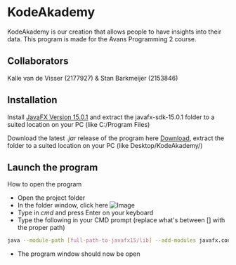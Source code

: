 # KodeAkademy

KodeAkademy is our creation that allows people to have insights into their data.
This program is made for the Avans Programming 2 course.

## Collaborators
Kalle van de Visser (2177927) & Stan Barkmeijer (2153846)

## Installation

Install [JavaFX Version 15.0.1](https://gluonhq.com/products/javafx/)
and extract the javafx-sdk-15.0.1 folder to a suited location on your PC (like C:/Program Files)

Download the latest *.jar* release of the program here [Download](https://github.com/StanBarkmeijer/QuatroOpdracht-Prog2/releases), 
extract the folder to a suited location on your PC (like Desktop/KodeAkademy/)

## Launch the program

How to open the program
- Open the project folder
- In the folder window, click here ![Image](https://image.prntscr.com/image/sal-Lmv-TguFp43bTezv-g.png)
- Type in *cmd* and press Enter on your keyboard
- Type the following in your CMD prompt (replace what's between [] with the proper path)
```bash 
java --module-path [full-path-to-javafx15/lib] --add-modules javafx.controls,javafx.fxml -jar QuatroOpdracht-Prog2.jar
```
- The program window should now be open
